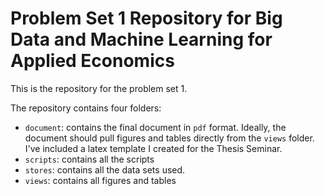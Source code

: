 # Problem Set 1 Repository for Big Data and Machine Learning for Applied Economics

This is the repository for the problem set 1.

The repository contains four folders:

- `document`: contains the final document in `pdf` format. Ideally, the document should pull figures and tables directly from the `views` folder. I've included a latex template I created for the Thesis Seminar. 
- `scripts`: contains all the scripts
- `stores`: contains all the data sets used.
- `views`: contains all figures and tables


